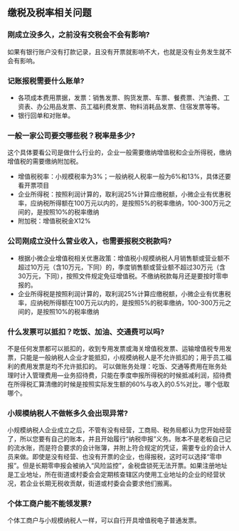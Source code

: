 
## 缴税及税率相关问题

### 刚成立没多久，之前没有交税会不会有影响?

如果有银行账户没有打款记录，且没有开票就影响不大，也就是没有业务发生就不会有影响。

### 记账报税需要什么账单?

- 各项成本费用票据，发票：销售发票、购货发票、车票、餐费票、汽油费、工资表、办公用品发票、员工福利费发票、物料消耗品发票、住宿发票等等。
- 银行回单和对账单。

### 一般一家公司要交哪些税？税率是多少?

这个具体要看公司是做什么行业的，企业一般需要缴纳增值税和企业所得税，缴纳增值税的需要缴纳附加税。
-  增值税税率：小规模税率为3%；一般纳税人税率一般为6%和13%，具体还要看开票项目
- 企业所得税：按照利润计算的，取利润25%计算应缴税额，小微企业有优惠税率，应纳税所得额在100万元以内的，是按照5%的税率缴纳，100-300万元之间的，是按照10%的税率缴纳
- 附加税：增值税税金X12%

### 公司刚成立没什么营业收入，也需要报税交税款吗?

- 根据小微企业增值税相关优惠政策：增值税小规模纳税人月销售额或营业额不超过10万元（含10万元，下同）的，季度销售额或营业额不超过30万元（含30万元，下同），按照文件规定免征增值税。不缴纳税款每月还是要按时零申报的。
- 企业所得税是按照利润计算的，取利润25%计算应缴税额，小微企业有优惠税率，应纳税所得额在100万元以内的，是按照5%的税率缴纳，100-300万元之间的，是按照10%的税率缴纳

### 什么发票可以抵扣？吃饭、加油、交通费可以吗?

不是任何发票都可以抵扣的，收到专用发票或海关增值税发票、运输增值税专用发票，只能是一般纳税人企业才能抵扣，小规模纳税人是不允许抵扣的；用于员工福利的费用发票是均不允许抵扣的。
可以做账务处理：吃饭、交通等费用在账务处理时计入管理费用—业务招待费，只能在季度申报所得税的时候抵减利润，招待费在所得税汇算清缴的时候是按照实际发生额的60%与收入的0.5%对比，哪个低取哪个。

### 小规模纳税人不做帐多久会出现异常?

小规模纳税人企业成立之后，不管有没有经营，工商局、税务局都认为您开始经营了，所以您要有自己的账本，并且开始履行“纳税申报”义务。账本不是老板自己记的流水账，而是符合要求的会计账簿，并附上符合规定的凭证，需要专业的会计人员来做。即使是没有经营、也没有开票的企业，也得报税，这时可以选择“零申报”。但是长期零申报会被纳入“风险监控”，金税盘锁死无法开票。如果注册地址是工业地址，所在街道或村委会会定期核查辖区内使用工业地址的企业的经营状况，若企业长期无税收贡献，街道或村委会会要求他们搬离。

### 个体工商户能不能领发票?

个体工商户与小规模纳税人一样，可以自行开具增值税电子普通发票。
